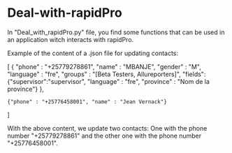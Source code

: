 Deal-with-rapidPro
==================
In "Deal_with_rapidPro.py" file, you find some functions that can be used in an application witch interacts with rapidPro.


Example of the content of a .json file for updating contacts:

[
	{
        "phone" : "+25779278861", 
        "name" : "MBANJE", 
        "gender" : "M", 
        "language" : "fre",
        "groups" : "[Beta Testers, Allureporters]",
        "fields": {"supervisor":"supervisor", "language" : "fre", "province" : "Nom de la province"}
    },



	{"phone" : "+25776458001", "name" : "Jean Vernack"} 
]

With the above content, we update two contacts: One with the phone number "+25779278861" and the other one with the phone number
"+25776458001".
